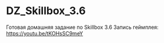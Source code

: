 # DZ_Skillbox_3.6
Готовая домашняя задание по Skillbox 3.6
Запись геймплея: 
https://youtu.be/tKOHsSC9meY
